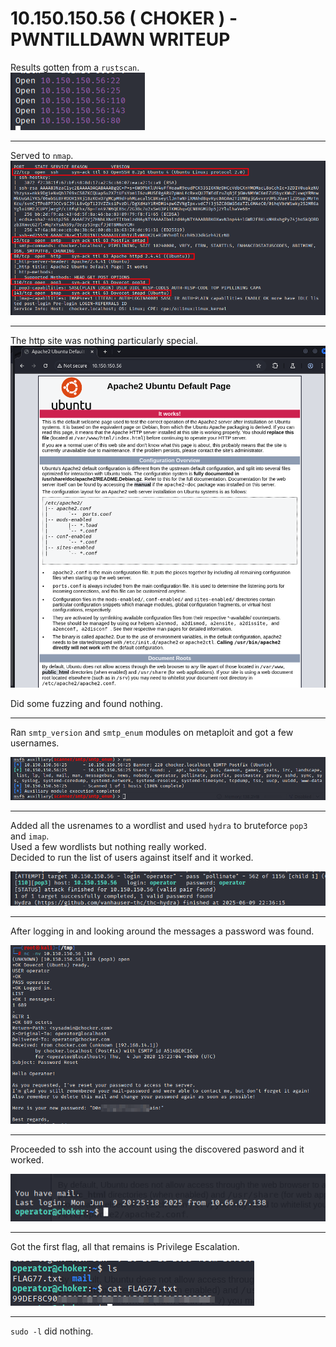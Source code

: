 # 10.150.150.56 ( CHOKER ) - PWNTILLDAWN WRITEUP

Results gotten from a `rustscan`.  
![alt text](images/rustscan.png)  

--- 
Served to `nmap`.  
![alt text](images/nmap.png)  

---
The http site was nothing particularly special.  
![alt text](images/page.png)  

Did some fuzzing and found nothing.  

---
Ran `smtp_version` and `smtp_enum` modules on metaploit and got a few usernames.  

![alt text](images/smtp_enum.png)  

---
Added all the usrenames to a wordlist and used `hydra` to bruteforce `pop3` and `imap`.  
Used a few wordlists but nothing really worked.  
Decided to run the list of users against itself and it worked.  

![alt text](images/hydra.png)

---

After logging in and looking around the messages a password was found.  

![alt text](images/pop3.png)

---
Proceeded to ssh into the account using the discovered pasword and it worked.  

![alt text](images/ssh.png)

---
Got the first flag, all that remains is Privilege Escalation.  

![alt text](<images/flag 1.png>)  

---
`sudo -l` did nothing. 

